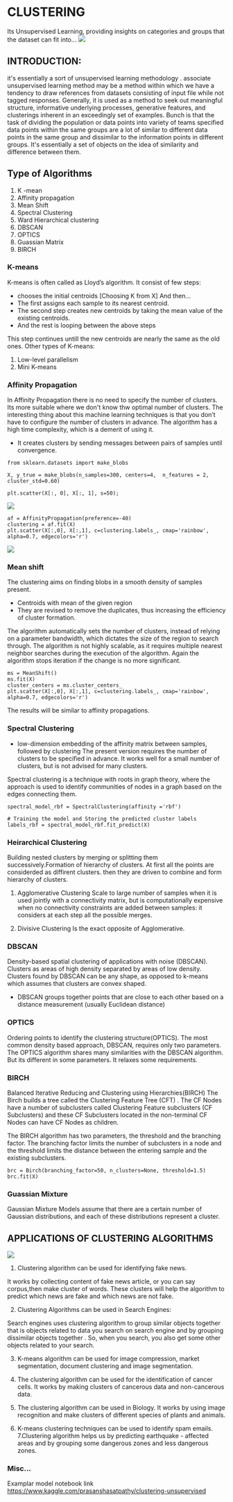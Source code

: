 # CLUSTERING
Its Unsupervised Learning, providing insights on categories and groups that the dataset can fit into... 
![](https://i.pinimg.com/originals/ce/f2/18/cef218767880fc469a41ca739b0a2539.jpg)

## INTRODUCTION:
it's essentially a sort of unsupervised learning methodology . associate unsupervised learning method may be a method within which we have a tendency to draw references from datasets consisting of input file while not tagged responses. Generally, it is used as a method to seek out meaningful structure, informative underlying processes, 
generative features, and clusterings inherent in an exceedingly set of examples.
Bunch is that the task of dividing the population or data points into variety of teams specified data points within the same groups are a lot of similar to different data points in the same group and dissimilar to the information points in different groups. It's essentially a set of objects on the idea of similarity and difference between them.

## Type of Algorithms
1. K -mean
2. Affinity propagation
3. Mean Shift
4. Spectral Clustering
5. Ward Hierarchical clustering
6. DBSCAN
7. OPTICS
8. Guassian Matrix
9. BIRCH

### K-means
K-means is often called as Lloyd’s algorithm. It consist of few steps:

- chooses the initial centroids [Choosing K from X]
And then...
- The first assigns each sample to its nearest centroid.
- The second step creates new centroids by taking the mean value of the existing centroids.
- And the rest is looping between the above steps

This step continues untill the new centroids are nearly the same as the old ones.
Other types of K-means:
 1. Low-level parallelism
 2. Mini K-means

### Affinity Propagation
In Affinity Propagation there is no need to specify the number of clusters. Its more suitable where we don't know thw optimal number of clusters. The interesting thing about this machine learning techniques is that you don’t have to configure the number of clusters in advance. 
The algorithm has a high time complexity, which is a demerit of using it.
- It creates clusters by sending messages between pairs of samples until convergence.


```
from sklearn.datasets import make_blobs

X, y_true = make_blobs(n_samples=300, centers=4,  n_features = 2, cluster_std=0.60)

plt.scatter(X[:, 0], X[:, 1], s=50);
```

![](https://i.pinimg.com/originals/34/ef/3b/34ef3b985eef47885ad7e832075ef9d1.jpg)

```
af = AffinityPropagation(preference=-40)
clustering = af.fit(X)
plt.scatter(X[:,0], X[:,1], c=clustering.labels_, cmap='rainbow', alpha=0.7, edgecolors='r')
```
![](https://i.pinimg.com/originals/4e/1e/83/4e1e834616277078ddc305a23bfec29d.jpg)


### Mean shift
The clustering aims on finding blobs in a smooth density of samples present. 
- Centroids with mean of the given region
- They are revised to remove the duplicates, thus increasing the efficiency of cluster formation.

The algorithm automatically sets the number of clusters, instead of relying on a parameter bandwidth, which dictates the size of the region to search through.
The algorithm is not highly scalable, as it requires multiple nearest neighbor searches during the execution of the algorithm.
Again the algorithm stops iteration if the change is no more significant.

```
ms = MeanShift()
ms.fit(X)
cluster_centers = ms.cluster_centers_
plt.scatter(X[:,0], X[:,1], c=clustering.labels_, cmap='rainbow', alpha=0.7, edgecolors='r')
```
The results will be similar to affinity propagations.

### Spectral Clustering
- low-dimension embedding of the affinity matrix between samples, followed by clustering
The present version requires the number of clusters to be specified in advance. It works well for a small number of clusters, but is not advised for many clusters.

Spectral clustering is a technique with roots in graph theory, where the approach is used to identify communities of nodes in a graph based on the edges connecting them.

```
spectral_model_rbf = SpectralClustering(affinity ='rbf')
  
# Training the model and Storing the predicted cluster labels
labels_rbf = spectral_model_rbf.fit_predict(X)
```

### Heirarchical Clustering
Building nested clusters by merging or splitting them successively.Formation of hierarchy of clusters. 
At first all the points are considerded as diffirent clusters. then they are driven to combine and form hierarchy of clusters.

1. Agglomerative Clustering
Scale to large number of samples when it is used jointly with a connectivity matrix, but is computationally expensive when no connectivity constraints are added between samples: it considers at each step all the possible merges.

2. Divisive Clustering
Is the exact opposite of Agglomerative.

### DBSCAN
Density-based spatial clustering of applications with noise (DBSCAN).
Clusters as areas of high density separated by areas of low density.
Clusters found by DBSCAN can be any shape, as opposed to k-means which assumes that clusters are convex shaped.
- DBSCAN groups together points that are close to each other based on a distance measurement (usually Euclidean distance)

### OPTICS
Ordering points to identify the clustering structure(OPTICS).
The most common density based approach, DBSCAN, requires only two parameters.
The OPTICS algorithm shares many similarities with the DBSCAN algorithm. But its different in some parameters. It relaxes some requirements. 

### BIRCH
Balanced Iterative Reducing and Clustering using Hierarchies(BIRCH)
The Birch builds a tree called the Clustering Feature Tree (CFT) . The CF Nodes have a number of subclusters called Clustering Feature subclusters (CF Subclusters) and these CF Subclusters located in the non-terminal CF Nodes can have CF Nodes as children.

The BIRCH algorithm has two parameters, the threshold and the branching factor. The branching factor limits the number of subclusters in a node and the threshold limits the distance between the entering sample and the existing subclusters.
```
brc = Birch(branching_factor=50, n_clusters=None, threshold=1.5)
brc.fit(X)
```

### Guassian Mixture
Gaussian Mixture Models assume that there are a certain number of Gaussian distributions, and each of these distributions represent a cluster.


## APPLICATIONS OF CLUSTERING ALGORITHMS

![](https://i.pinimg.com/originals/3f/fb/47/3ffb4706ce0c6be3cf6ca51c8759f89f.jpg)

1. Clustering algorithm can be used for identifying fake news.

It works by collecting content of fake news article, or you can say corpus,then make cluster of words. These clusters will help the algorithm to predict which news are fake and which news are not fake. 

2. Clustering Algorithms  can be used in Search Engines:

Search engines uses clustering algorithm to group similar objects together that is objects related to data you search on search engine and by grouping dissimilar objects together . So, when you search, you also get some other objects related to your search. 

3. K-means algorithm can be  used for  image compression, market segmentation, document clustering and image segmentation. 

4. The clustering algorithm can be used for the identification of cancer cells. It works by making clusters  of cancerous data and non-cancerous data. 

5.  The clustering algorithm can be used in Biology. It works by using  image recognition and make clusters of different species of plants and animals. 

6. K-means clustering techniques can be used to identify spam emails.
7.Clustering algorithm helps us by predicting earthquake - affected areas and by grouping some dangerous zones and less dangerous zones.

### Misc...
Examplar model notebook link
https://www.kaggle.com/prasanshasatpathy/clustering-unsupervised













